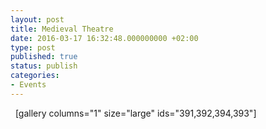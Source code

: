```yaml
---
layout: post
title: Medieval Theatre
date: 2016-03-17 16:32:48.000000000 +02:00
type: post
published: true
status: publish
categories:
- Events
---
```

&nbsp;
[gallery columns="1" size="large" ids="391,392,394,393"]
